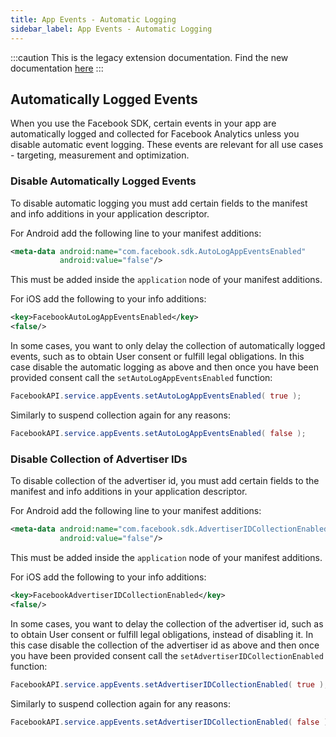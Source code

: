 ```yaml
---
title: App Events - Automatic Logging
sidebar_label: App Events - Automatic Logging
---
```


:::caution
This is the legacy extension documentation. Find the new documentation [here](../facebookapi/)
:::

## Automatically Logged Events

When you use the Facebook SDK, certain events in your app are automatically logged and collected for Facebook Analytics unless you disable automatic event logging. These events are relevant for all use cases - targeting, measurement and optimization.


### Disable Automatically Logged Events

To disable automatic logging you must add certain fields to the manifest and info additions in your application descriptor.

For Android add the following line to your manifest additions:

```xml
<meta-data android:name="com.facebook.sdk.AutoLogAppEventsEnabled"
           android:value="false"/>
```

This must be added inside the `application` node of your manifest additions.

For iOS add the following to your info additions:

```xml
<key>FacebookAutoLogAppEventsEnabled</key>
<false/>
```


In some cases, you want to only delay the collection of automatically logged events, such as to obtain User consent or fulfill legal obligations. In this case disable the automatic logging as above and then once you have been provided consent call the `setAutoLogAppEventsEnabled` function:

```actionscript
FacebookAPI.service.appEvents.setAutoLogAppEventsEnabled( true );
```

Similarly to suspend collection again for any reasons:

```actionscript
FacebookAPI.service.appEvents.setAutoLogAppEventsEnabled( false );
```




### Disable Collection of Advertiser IDs

To disable collection of the advertiser id, you must add certain fields to the manifest and info additions in your application descriptor.

For Android add the following line to your manifest additions:

```xml
<meta-data android:name="com.facebook.sdk.AdvertiserIDCollectionEnabled"
           android:value="false"/>
```

This must be added inside the `application` node of your manifest additions.

For iOS add the following to your info additions:

```xml
<key>FacebookAdvertiserIDCollectionEnabled</key>
<false/>
```


In some cases, you want to delay the collection of the advertiser id, such as to obtain User consent or fulfill legal obligations, instead of disabling it.
In this case disable the collection of the advertiser id as above and then once you have been provided consent call the `setAdvertiserIDCollectionEnabled` function:

```actionscript
FacebookAPI.service.appEvents.setAdvertiserIDCollectionEnabled( true );
```

Similarly to suspend collection again for any reasons:

```actionscript
FacebookAPI.service.appEvents.setAdvertiserIDCollectionEnabled( false );
```

